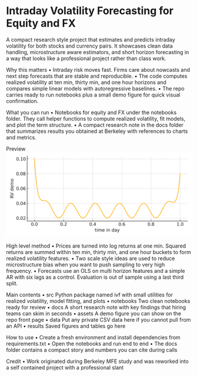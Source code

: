 Intraday Volatility Forecasting for Equity and FX
=================================================

A compact research style project that estimates and predicts intraday volatility for both stocks and currency pairs. 
It showcases clean data handling, microstructure aware estimators, and short horizon forecasting in a way that looks like a professional project rather than class work.

Why this matters
• Intraday risk moves fast. Firms care about nowcasts and next step forecasts that are stable and reproducible.
• The code computes realized volatility at ten min, thirty min, and one hour horizons and compares simple linear models with autoregressive baselines.
• The repo carries ready to run notebooks plus a small demo figure for quick visual confirmation.

What you can run
• Notebooks for equity and FX under the notebooks folder. They call helper functions to compute realized volatility, fit models, and plot the term structure.
• A compact research note in the docs folder that summarizes results you obtained at Berkeley with references to charts and metrics.

Preview
![Demo intraday RV shape](assets/figures/rv_demo.png)

High level method
• Prices are turned into log returns at one min. Squared returns are summed within ten min, thirty min, and one hour buckets to form realized volatility features.
• Two scale style ideas are used to reduce microstructure bias when you want to push sampling to very high frequency.
• Forecasts use an OLS on multi horizon features and a simple AR with six lags as a control. Evaluation is out of sample using a last third split.

Main contents
• src  Python package named ivf with small utilities for realized volatility, model fitting, and plots
• notebooks  Two clean notebooks ready for review
• docs  A short research note with key findings that hiring teams can skim in seconds
• assets  A demo figure you can show on the repo front page
• data  Put any private CSV data here if you cannot pull from an API
• results  Saved figures and tables go here

How to use
• Create a fresh environment and install dependencies from requirements.txt
• Open the notebooks and run end to end
• The docs folder contains a compact story and numbers you can cite during calls

Credit
• Work originated during Berkeley MFE study and was reworked into a self contained project with a professional slant
